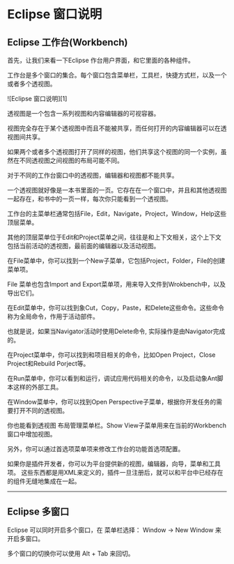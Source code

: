 # Eclipse 窗口说明

## Eclipse 工作台(Workbench)

首先，让我们来看一下Eclipse 作台用户界面，和它里面的各种组件。

工作台是多个窗口的集合。每个窗口包含菜单栏，工具栏，快捷方式栏，以及一个或者多个透视图。

![Eclipse 窗口说明][1]

透视图是一个包含一系列视图和内容编辑器的可视容器。

视图完全存在于某个透视图中而且不能被共享，而任何打开的内容编辑器可以在透视图间共享。

如果两个或者多个透视图打开了同样的视图，他们共享这个视图的同一个实例，虽然在不同透视图之间视图的布局可能不同。

对于不同的工作台窗口中的透视图，编辑器和视图都不能共享。

一个透视图就好像是一本书里面的一页。它存在在一个窗口中，并且和其他透视图一起存在，和书中的一页一样，每次你只能看到一个透视图。

工作台的主菜单栏通常包括File，Edit，Navigate，Project，Window，Help这些顶层菜单。

其他的顶层菜单位于Edit和Project菜单之间，往往是和上下文相关，这个上下文包括当前活动的透视图，最前面的编辑器以及活动视图。

在File菜单中，你可以找到一个New子菜单，它包括Project，Folder，File的创建菜单项。

File 菜单也包含Import and Export菜单项，用来导入文件到Wrokbench中，以及导出它们。

在Edit菜单中，你可以找到象Cut，Copy，Paste，和Delete这些命令。这些命令称为全局命令，作用于活动部件。

也就是说，如果当Navigator活动时使用Delete命令, 实际操作是由Navigator完成的。

在Project菜单中，你可以找到和项目相关的命令，比如Open Project，Close Project和Rebuild Porject等。

在Run菜单中，你可以看到和运行，调试应用代码相关的命令，以及启动象Ant脚本这样的外部工具。

在Window菜单中，你可以找到Open Perspective子菜单，根据你开发任务的需要打开不同的透视图。

你也能看到透视图 布局管理菜单栏。Show View子菜单用来在当前的Workbench窗口中增加视图。

另外，你可以通过首选项菜单项来修改工作台的功能首选项配置。

如果你是插件开发者，你可以为平台提供新的视图，编辑器，向导，菜单和工具项。 这些东西都是用XML来定义的，插件一旦注册后，就可以和平台中已经存在的组件无缝地集成在一起。

* * *

## Eclipse 多窗口

Eclipse 可以同时开启多个窗口，在 菜单栏选择： Window -> New Window 来开启多窗口。

多个窗口的切换你可以使用 Alt + Tab 来回切。
